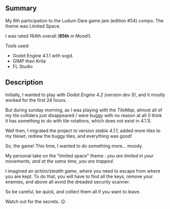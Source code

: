 ## Summary

My 8th participation to the Ludum Dare game jam (edition #54) compo.
The theme was Limited Space.

I was rated 164th overall (**85th** in Mood!).

Tools used:

- Godot Engine 4.1.1 with sxgd.
- GIMP then Krita
- FL Studio

## Description

Initially, I wanted to play with _Godot Engine 4.2 (version dev 5)_, and it mostly worked for the first 24 hours.

But during sunday morning, as I was playing with the _TileMap_, almost all of my tile colliders just disappeared / were buggy with no reason at all (I think it has something to do with tile rotations, which does not exist in 4.1.1).

Well then, I migrated the project to version _stable 4.1.1_, added more tiles to my tileset, redrew the buggy tiles, and everything was good!

So, the game! This time, I wanted to do something more... moody.

My personal take on the "limited space" theme : _you are limited in your movements, and at the same time, you are trapped_.

I imagined an _action/stealth game_, where you need to escape from where you are kept. To do that, you will have to find all the keys, remove your enemies, and above all avoid the dreaded security scanner.

So be careful, be quick, and collect them all if you want to leave.

Watch out for the secrets. 😉
